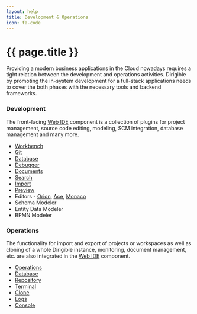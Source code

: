 ```yaml
---
layout: help
title: Development & Operations
icon: fa-code
---
```


{{ page.title }}
===

Providing a modern business applications in the Cloud nowadays requires a tight relation between the development and operations activities. Dirigible by promoting the in-system development for a full-stack applications needs to cover the both phases with the necessary tools and backend frameworks.

### Development

The front-facing [Web IDE](ide.html) component is a collection of plugins for project management, source code editing, modeling, SCM integration, database management and many more.

* [Workbench](ide_perspective_workbench.html)
* [Git](ide_perspective_git.html)
* [Database](ide_perspective_database.html)
* [Debugger](ide_perspective_debugger.html)
* [Documents](ide_perspective_documents.html)
* [Search](ide_view_search.html)
* [Import](ide_view_import.html)
* [Preview](ide_view_preview.html)
* Editors - [Orion](ide_editor_orion.html), [Ace](ide_editor_ace.html), [Monaco](ide_editor_monaco.html)
* Schema Modeler
* Entity Data Modeler
* BPMN Modeler


### Operations

The functionality for import and export of projects or workspaces as well as cloning of a whole Dirigible instance, monitoring, document management, etc. are also integrated in the [Web IDE](ide.html) component.

* [Operations](ide_perspective_operations.html)
* [Database](ide_perspective_database.html)
* [Repository](ide_perspective_repository.html) 
* [Terminal](ide_perspective_terminal.html)
* [Clone](ide_view_clone.html)
* [Logs](ide_view_logs.html)
* [Console](ide_view_console.html)


